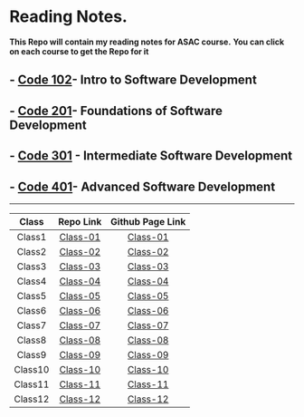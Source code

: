 # Reading Notes.

**This Repo will contain my reading notes for ASAC course.**
**You can click on each course to get the Repo for it**

## - [Code 102](https://github.com/amr88nzzal/reading-notes-repo)- Intro to Software Development
## - [Code 201](https://github.com/amr88nzzal/reading-notes-201)- Foundations of Software Development
## - [Code 301](https://github.com/amr88nzzal/reading-notes-301) - Intermediate Software Development
## - [Code 401]()- Advanced Software Development

-------

| Class     |    Repo Link     |   Github Page Link  |
| :---:     | :--------------: | :-----------------: |
| Class1    |     [Class-01](https://github.com/amr88nzzal/reading-notes-301/blob/main/class01.md) |     [Class-01](https://amr88nzzal.github.io/reading-notes-301/class01)    |
| Class2    |     [Class-02](https://github.com/amr88nzzal/reading-notes-301/blob/main/class02.md) |     [Class-02](https://amr88nzzal.github.io/reading-notes-301/class02)    |
| Class3    |     [Class-03](https://github.com/amr88nzzal/reading-notes-301/blob/main/class03.md) |     [Class-03](https://amr88nzzal.github.io/reading-notes-301/class03)    |
| Class4    |     [Class-04](https://github.com/amr88nzzal/reading-notes-301/blob/main/class04.md) |     [Class-04](https://amr88nzzal.github.io/reading-notes-301/class04)    |
| Class5    |     [Class-05](https://github.com/amr88nzzal/reading-notes-301/blob/main/class05.md) |     [Class-05](https://amr88nzzal.github.io/reading-notes-301/class05)    |
| Class6    |     [Class-06](https://github.com/amr88nzzal/reading-notes-301/blob/main/class06.md) |     [Class-06](https://amr88nzzal.github.io/reading-notes-301/class06)    |
| Class7    |     [Class-07](https://github.com/amr88nzzal/reading-notes-301/blob/main/class07.md) |     [Class-07](https://amr88nzzal.github.io/reading-notes-301/class07)    |
| Class8    |     [Class-08](https://github.com/amr88nzzal/reading-notes-301/blob/main/class08.md) |     [Class-08](https://amr88nzzal.github.io/reading-notes-301/class08)    |
| Class9    |     [Class-09](https://github.com/amr88nzzal/reading-notes-301/blob/main/class09.md) |     [Class-09](https://amr88nzzal.github.io/reading-notes-301/class09)    |
| Class10   |     [Class-10](https://github.com/amr88nzzal/reading-notes-301/blob/main/class10.md) |     [Class-10](https://amr88nzzal.github.io/reading-notes-301/class10)    |
| Class11   |     [Class-11](https://github.com/amr88nzzal/reading-notes-301/blob/main/class11.md) |     [Class-11](https://amr88nzzal.github.io/reading-notes-301/class11)    |
| Class12   |     [Class-12](https://github.com/amr88nzzal/reading-notes-301/blob/main/class12.md) |     [Class-12](https://amr88nzzal.github.io/reading-notes-301/class12)    |